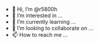 - 👋 Hi, I’m @r5800h
- 👀 I’m interested in ...
- 🌱 I’m currently learning ...
- 💞️ I’m looking to collaborate on ...
- 📫 How to reach me ...

<!---
r5800h/r5800h is a ✨ special ✨ repository because its `README.md` (this file) appears on your GitHub profile.
You can click the Preview link to take a look at your changes.
--->
